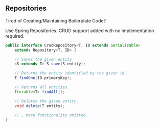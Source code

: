 ## Repositories

Tired of Creating/Maintaining Boilerplate Code?

Use Spring Repositories.  CRUD support added with no implementation required.

```java
public interface CrudRepository<T, ID extends Serializable>
    extends Repository<T, ID> {

    // Saves the given entity
    <S extends T> S save(S entity);

    // Returns the entity identified by the given id.
    T findOne(ID primaryKey);

    // Returns all entities.
    Iterable<T> findAll();

    // Deletes the given entity.
    void delete(T entity);

    // … more functionality omitted.
}
```
